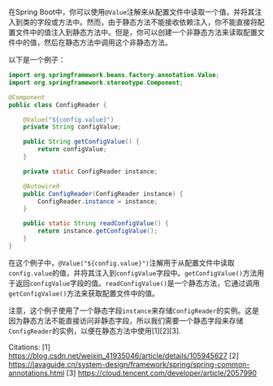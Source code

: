 在Spring Boot中，你可以使用`@Value`注解来从配置文件中读取一个值，并将其注入到类的字段或方法中。然而，由于静态方法不能接收依赖注入，你不能直接将配置文件中的值注入到静态方法中。但是，你可以创建一个非静态方法来读取配置文件中的值，然后在静态方法中调用这个非静态方法。

以下是一个例子：

```java
import org.springframework.beans.factory.annotation.Value;
import org.springframework.stereotype.Component;

@Component
public class ConfigReader {

    @Value("${config.value}")
    private String configValue;

    public String getConfigValue() {
        return configValue;
    }

    private static ConfigReader instance;

    @Autowired
    public ConfigReader(ConfigReader instance) {
        ConfigReader.instance = instance;
    }

    public static String readConfigValue() {
        return instance.getConfigValue();
    }
}
```

在这个例子中，`@Value("${config.value}")`注解用于从配置文件中读取`config.value`的值，并将其注入到`configValue`字段中。`getConfigValue()`方法用于返回`configValue`字段的值。`readConfigValue()`是一个静态方法，它通过调用`getConfigValue()`方法来获取配置文件中的值。

注意，这个例子使用了一个静态字段`instance`来存储`ConfigReader`的实例。这是因为静态方法不能直接访问非静态字段，所以我们需要一个静态字段来存储`ConfigReader`的实例，以便在静态方法中使用[1][2][3].

Citations:
[1] https://blog.csdn.net/weixin_41935046/article/details/105945627
[2] https://javaguide.cn/system-design/framework/spring/spring-common-annotations.html
[3] https://cloud.tencent.com/developer/article/2057990
